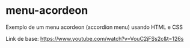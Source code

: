# menu-acordeon
Exemplo de um menu acordeon (accordion menu) usando HTML e CSS

Link de base: https://www.youtube.com/watch?v=VouC2jFSs2c&t=126s
